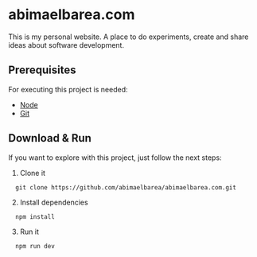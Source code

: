 # abimaelbarea.com

This is my personal website. A place to do experiments, create and share ideas about software development.

## Prerequisites

For executing this project is needed:

- [Node](https://nodejs.org/en/)
- [Git](https://git-scm.com/book/en/v2/Getting-Started-Installing-Git)

## Download & Run

If you want to explore with this project, just follow the next steps:

1. Clone it

```
  git clone https://github.com/abimaelbarea/abimaelbarea.com.git
```

2. Install dependencies

```
  npm install
```

3. Run it

```
  npm run dev
```
